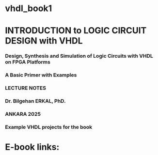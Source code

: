 # vhdl_book1
 # INTRODUCTION to LOGIC CIRCUIT DESIGN with VHDL
 ### Design, Synthesis and Simulation of Logic Circuits with VHDL on FPGA Platforms 
 ### A Basic Primer with Examples
 ### LECTURE NOTES
 ### Dr. Bilgehan ERKAL, PhD.
 ### ANKARA 2025
 ### Example VHDL projects for the book
# E-book links:

